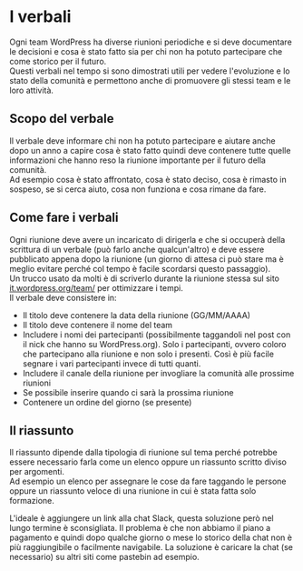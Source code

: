 # I verbali

Ogni team WordPress ha diverse riunioni periodiche e si deve documentare le decisioni e cosa è stato fatto sia per chi non ha potuto partecipare che come storico per il futuro.  
Questi verbali nel tempo si sono dimostrati utili per vedere l'evoluzione e lo stato della comunità e permettono anche di promuovere gli stessi team e le loro attività.  

## Scopo del verbale
Il verbale deve informare chi non ha potuto partecipare e aiutare anche dopo un anno a capire cosa è stato fatto quindi deve contenere tutte quelle informazioni che hanno reso la riunione importante per il futuro della comunità.  
Ad esempio cosa è stato affrontato, cosa è stato deciso, cosa è rimasto in sospeso, se si cerca aiuto, cosa non funziona e cosa rimane da fare.

## Come fare i verbali

Ogni riunione deve avere un incaricato di dirigerla e che si occuperà della scrittura di un verbale (può farlo anche qualcun'altro) e deve essere pubblicato appena dopo la riunione (un giorno di attesa ci può stare ma è meglio evitare perché col tempo è facile scordarsi questo passaggio).  
Un trucco usato da molti è di scriverlo durante la riunione stessa sul sito [it.wordpress.org/team/](https://it.wordpress.org/team/) per ottimizzare i tempi.  
Il verbale deve consistere in:

* Il titolo deve contenere la data della riunione (GG/MM/AAAA)
* Il titolo deve contenere il nome del team
* Includere i nomi dei partecipanti (possibilmente taggandoli nel post con il nick che hanno su WordPress.org). Solo i partecipanti, ovvero coloro che partecipano alla riunione e non solo i presenti. Così è più facile segnare i vari partecipanti invece di tutti quanti.
* Includere il canale della riunione per invogliare la comunità alle prossime riunioni
* Se possibile inserire quando ci sarà la prossima riunione
* Contenere un ordine del giorno (se presente)

## Il riassunto

Il riassunto dipende dalla tipologia di riunione sul tema perché potrebbe essere necessario farla come un elenco oppure un riassunto scritto diviso per argomenti.   
Ad esempio un elenco per assegnare le cose da fare taggando le persone oppure un riassunto veloce di una riunione in cui è stata fatta solo formazione.  

L'ideale è aggiungere un link alla chat Slack, questa soluzione però nel lungo termine è sconsigliata. Il problema è che non abbiamo il piano a pagamento e quindi dopo qualche giorno o mese lo storico della chat non è più raggiungibile o facilmente navigabile. 
La soluzione è caricare la chat (se necessario)  su altri siti come pastebin ad esempio.

